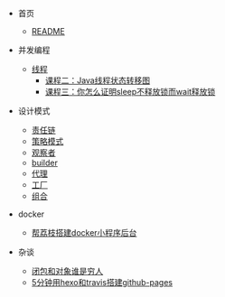 * 首页
  * [README](README.md)
* 并发编程
  * [线程](并发编程/线程/线程目录.md)
      * [课程二：Java线程状态转移图](并发编程/线程/课程二：Java线程状态转移图.md)
      * [课程三：你怎么证明sleep不释放锁而wait释放锁](并发编程/线程/课程三：你怎么证明sleep不释放锁而wait释放锁.md)
  
* 设计模式

  * [责任链](设计模式之责任链.md)
  * [策略模式](设计模式之策略模式.md)
  * [观察者](设计模式之观察者.md)
  * [builder](设计模式之builder.md)
  * [代理](设计模式之代理.md)
  * [工厂](设计模式之工厂.md)
  * [组合](设计模式之组合模式.md)


* docker

  * [帮荔枝搭建docker小程序后台](帮荔枝搭建docker小程序后台.md)

* 杂谈

  * [闭包和对象谁是穷人](闭包是穷人的对象，对象是穷人的闭包.md)
  * [5分钟用hexo和travis搭建github-pages](5分钟用hexo和travis搭建github-pages.md)
  